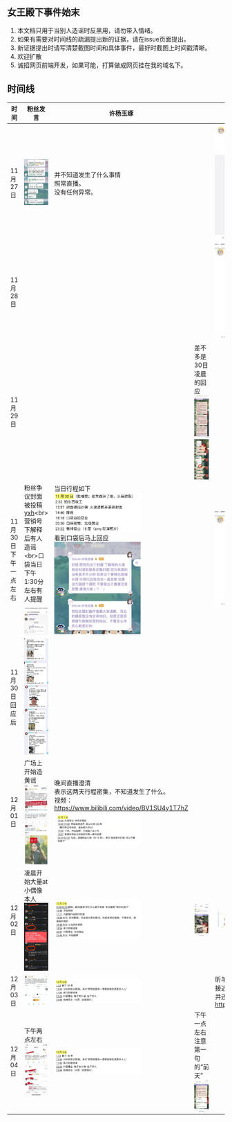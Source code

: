 ## 女王殿下事件始末
1. 本文档只用于当别人造谣时反黑用，请勿带入情绪。
2. 如果有需要对时间线的疏漏提出新的证据，请在issue页面提出。
3. 新证据提出时请写清楚截图时间和具体事件，最好时截图上时间戳清晰。
4. 欢迎扩散
5. 诚招网页前端开发，如果可能，打算做成网页挂在我的域名下。

## 时间线
|  时间   |  粉丝发言 |  许杨玉琢  |    |  应援会公告  |
|  ----  |  ----  |  ----  |  ----  |  ----  |
| 11月27日 |  <img src="./Pics/1127-xyyz-kdfj.png" alt="Editor" width="150"> |并不知道发生了什么事情<br>照常直播。<br>没有任何异常。||<img src="./Pics/1127-xyyyh-公告.png" alt="Editor" width="200"> |
| 11月28日 |  | ||<img src="./Pics/1128-xyyyh-公告.png" alt="Editor" width="200"> |
| 11月29日 |  | |差不多是30日凌晨的回应<br><img src="./Pics/王晓佳回应/1130.jpg" alt="Editor" width="100"><br><img src="./Pics/王晓佳回应/1130-2.jpg" alt="Editor" width="100">||
| 11月30日<br>下午一点左右 | 粉丝争议封面被投稿[yxh](https://m.weibo.cn/status/4709211906771482?)<br>营销号下解释后有人造谣<br>口袋当日下午1:30分左右有人提醒<br><img src="./Pics/粉丝造谣1.png" alt="Editor" width="200"><br><img src="./Pics/口袋留言板.png" alt="Editor" width="200"> |当日行程如下<br><img src="./Pics/1130-xyyz.png" alt="Editor" width="200"><br>看到口袋后马上回应<br><img src="./Pics/xyyz回应.png" alt="Editor" width="200"> ||<img src="./Pics/1128-xyyyh-公告.png" alt="Editor" width="200"> |
| 11月30日<br>回应后 | <img src="./Pics/回应后的留言板.png" alt="Editor" width="200"> | |  | |
| 12月01日 | 广场上开始造黄谣<br><img src="./Pics/造黄谣.jpeg" alt="Editor" width="200"> | 晚间直播澄清<br>表示这两天行程密集，不知道发生了什么。<br>视频：<br>https://www.bilibili.com/video/BV1SU4y1T7hZ<br><img src="./Pics/1201-xyyz.png" alt="Editor" width="200">|  | |
| 12月02日 | 凌晨开始大量at小偶像本人<br><img src="./Pics/at小偶像2.jpeg" alt="Editor" width="200"> |<img src="./Pics/1202-xyyz.png" alt="Editor" width="200">| <img src="./Pics/王晓佳回应/1202.png" alt="Editor" width="200"> | <img src="./Pics/协调群草芸粉丝发言.png" alt="Editor" width="200"> |
| 12月03日 | <img src="./Pics/黑粉依然在带大名造谣.png" alt="Editor" width="100"> |<img src="./Pics/1203-xyyz.png" alt="Editor" width="200">|  | 昕羊应援会会长西瓜熊<br>接近4日凌晨发出澄清微博<br>并还原沟通过程<br>https://weibo.com/2350793917/|
| 12月04日 | 下午两点左右<br><img src="./Pics/粉丝骂陈琳1.jpeg" alt="Editor" width="200"> |<img src="./Pics/1203-xyyz.png" alt="Editor" width="200">|下午一点左右<br>注意第一句的“前天”<br> <img src="./Pics/王晓佳回应/1204.png" alt="Editor" width="200"> |  |

